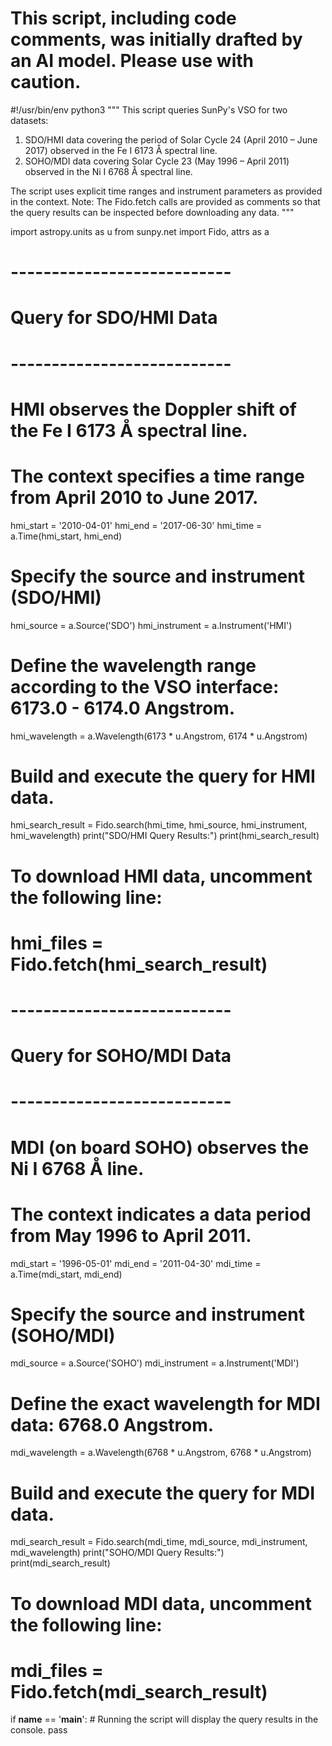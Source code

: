 # This script, including code comments, was initially drafted by an AI model. Please use with caution.

#!/usr/bin/env python3
"""
This script queries SunPy's VSO for two datasets:
1. SDO/HMI data covering the period of Solar Cycle 24 (April 2010 – June 2017) 
   observed in the Fe I 6173 Å spectral line.
2. SOHO/MDI data covering Solar Cycle 23 (May 1996 – April 2011) observed in the Ni I 6768 Å spectral line.

The script uses explicit time ranges and instrument parameters as provided in the context.
Note: The Fido.fetch calls are provided as comments so that the query results can 
be inspected before downloading any data.
"""

import astropy.units as u
from sunpy.net import Fido, attrs as a

# ---------------------------
# Query for SDO/HMI Data
# ---------------------------
# HMI observes the Doppler shift of the Fe I 6173 Å spectral line.
# The context specifies a time range from April 2010 to June 2017.
hmi_start = '2010-04-01'
hmi_end = '2017-06-30'
hmi_time = a.Time(hmi_start, hmi_end)

# Specify the source and instrument (SDO/HMI)
hmi_source = a.Source('SDO')
hmi_instrument = a.Instrument('HMI')

# Define the wavelength range according to the VSO interface: 6173.0 - 6174.0 Angstrom.
hmi_wavelength = a.Wavelength(6173 * u.Angstrom, 6174 * u.Angstrom)

# Build and execute the query for HMI data.
hmi_search_result = Fido.search(hmi_time, hmi_source, hmi_instrument, hmi_wavelength)
print("SDO/HMI Query Results:")
print(hmi_search_result)
# To download HMI data, uncomment the following line:
# hmi_files = Fido.fetch(hmi_search_result)

# ---------------------------
# Query for SOHO/MDI Data
# ---------------------------
# MDI (on board SOHO) observes the Ni I 6768 Å line.
# The context indicates a data period from May 1996 to April 2011.
mdi_start = '1996-05-01'
mdi_end = '2011-04-30'
mdi_time = a.Time(mdi_start, mdi_end)

# Specify the source and instrument (SOHO/MDI)
mdi_source = a.Source('SOHO')
mdi_instrument = a.Instrument('MDI')

# Define the exact wavelength for MDI data: 6768.0 Angstrom.
mdi_wavelength = a.Wavelength(6768 * u.Angstrom, 6768 * u.Angstrom)

# Build and execute the query for MDI data.
mdi_search_result = Fido.search(mdi_time, mdi_source, mdi_instrument, mdi_wavelength)
print("SOHO/MDI Query Results:")
print(mdi_search_result)
# To download MDI data, uncomment the following line:
# mdi_files = Fido.fetch(mdi_search_result)

if __name__ == '__main__':
    # Running the script will display the query results in the console.
    pass
